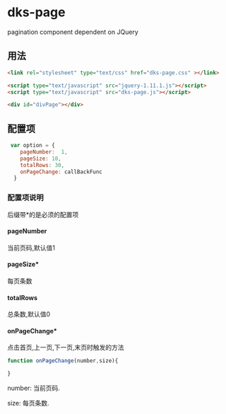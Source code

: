 # dks-page
 pagination component dependent on JQuery

## 用法
```html
<link rel="stylesheet" type="text/css" href="dks-page.css" ></link>

<script type="text/javascript" src="jquery-1.11.1.js"></script>
<script type="text/javascript" src="dks-page.js"></script>
```

```html
<div id="divPage"></div>
```

## 配置项
```javascript
 var option = {
    pageNumber:  1,
    pageSize: 10,
    totalRows: 30,
    onPageChange: callBackFunc
  }
```

### 配置项说明

后缀带*的是必须的配置项
#### pageNumber
当前页码,默认值1
#### pageSize*
每页条数
#### totalRows
总条数,默认值0
#### onPageChange*
点击首页,上一页,下一页,末页时触发的方法
```javascript
function onPageChange(number,size){

}
```
number: 当前页码. 

size: 每页条数.
